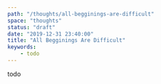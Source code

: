 ```yaml
---
path: "/thoughts/all-begginings-are-difficult"
space: "thoughts"
status: "draft"
date: "2019-12-31 23:40:00"
title: "All Begginings Are Difficult"
keywords:
    - todo
---
```


todo